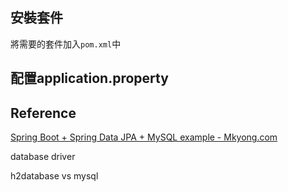 ## 安裝套件

將需要的套件加入`pom.xml`中

## 配置application.property


### 


## Reference

[Spring Boot + Spring Data JPA + MySQL example - Mkyong.com](https://mkyong.com/spring-boot/spring-boot-spring-data-jpa-mysql-example/)

database driver

h2database vs mysql

